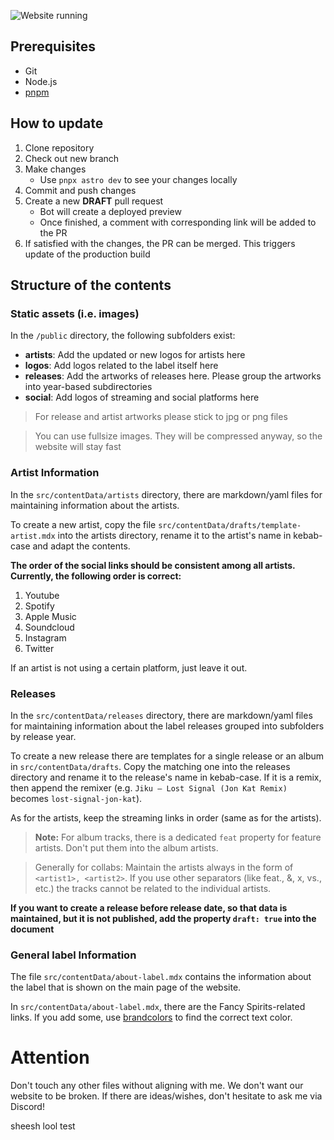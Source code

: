 ![Website running](https://github.com/fancy-spirits/website/actions/workflows/firebase-hosting-merge.yml/badge.svg)

## Prerequisites

- Git
- Node.js
- [pnpm](https://pnpm.io/)

## How to update

1. Clone repository
2. Check out new branch
3. Make changes
   - Use `pnpx astro dev` to see your changes locally
4. Commit and push changes
5. Create a new **DRAFT** pull request
   - Bot will create a deployed preview
   - Once finished, a comment with corresponding link will be added to the PR
6. If satisfied with the changes, the PR can be merged. This triggers update of the production build


## Structure of the contents

### Static assets (i.e. images)

In the `/public` directory, the following subfolders exist:

- **artists**: Add the updated or new logos for artists here
- **logos**: Add logos related to the label itself here
- **releases**: Add the artworks of releases here. Please group the artworks into year-based subdirectories
- **social**: Add logos of streaming and social platforms here


> For release and artist artworks please stick to jpg or png files

> You can use fullsize images. They will be compressed anyway, so the website will stay fast


### Artist Information

In the `src/contentData/artists` directory, there are markdown/yaml files for maintaining information about the artists.

To create a new artist, copy the file `src/contentData/drafts/template-artist.mdx` into the artists directory, rename it to the artist's name in kebab-case and adapt the contents.

**The order of the social links should be consistent among all artists. Currently, the following order is correct:**

1. Youtube
2. Spotify
3. Apple Music
4. Soundcloud
5. Instagram
6. Twitter

If an artist is not using a certain platform, just leave it out.

### Releases

In the `src/contentData/releases` directory, there are markdown/yaml files for maintaining information about the label releases grouped into subfolders by release year.

To create a new release there are templates for a single release or an album in `src/contentData/drafts`. Copy the matching one into the releases directory and rename it to the release's name in kebab-case. If it is a remix, then append the remixer (e.g. `Jiku – Lost Signal (Jon Kat Remix)` becomes `lost-signal-jon-kat`).

As for the artists, keep the streaming links in order (same as for the artists).

> **Note:** For album tracks, there is a dedicated `feat` property for feature artists. Don't put them into the album artists.

> Generally for collabs: Maintain the artists always in the form of `<artist1>, <artist2>`. If you use other separators (like feat., &, x, vs., etc.) the tracks cannot be related to the individual artists.

**If you want to create a release before release date, so that data is maintained, but it is not published, add the property `draft: true` into the document**

### General label Information

The file `src/contentData/about-label.mdx` contains the information about the label that is shown on the main page of the website.

In `src/contentData/about-label.mdx`, there are the Fancy Spirits-related links. If you add some, use [brandcolors](https://brandcolors.net/) to find the correct text color.

# Attention

Don't touch any other files without aligning with me. We don't want our website to be broken. If there are ideas/wishes, don't hesitate to ask me via Discord!



sheesh lool test